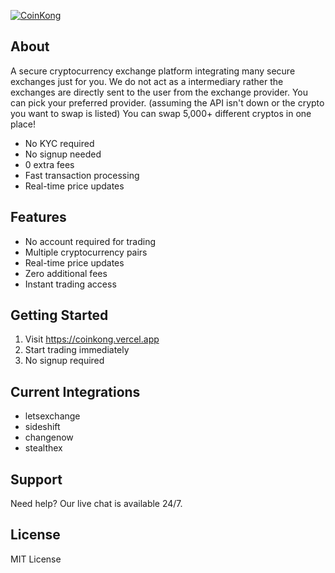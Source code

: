 [![CoinKong](https://img.shields.io/badge/Coin-Kong-purple?style=flat-square)](https://coinkong.vercel.app)

## About
A secure cryptocurrency exchange platform integrating many secure exchanges just for you. We do not act as a intermediary rather the exchanges are directly sent to the user from the exchange provider. You can pick your preferred provider. (assuming the API isn't down or the crypto you want to swap is listed) You can swap 5,000+ different cryptos in one place!

*   No KYC required
*   No signup needed
*   0 extra fees
*   Fast transaction processing
*   Real-time price updates

## Features

*   No account required for trading
*   Multiple cryptocurrency pairs
*   Real-time price updates
*   Zero additional fees
*   Instant trading access

## Getting Started

1.  Visit https://coinkong.vercel.app
2.  Start trading immediately
3.  No signup required

## Current Integrations
*   letsexchange
*   sideshift
*   changenow
*   stealthex

## Support

Need help? Our live chat is available 24/7.

## License

MIT License
